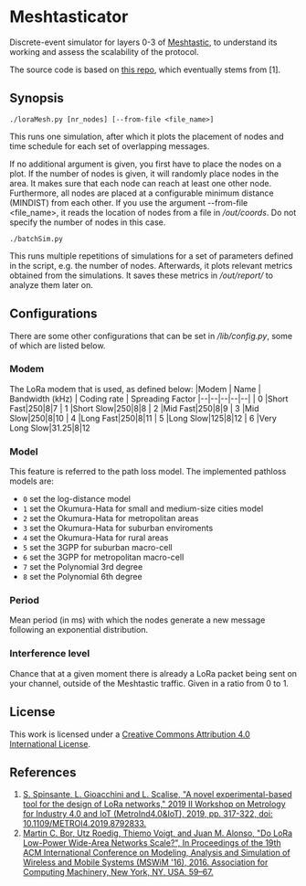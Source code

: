 # Meshtasticator
Discrete-event simulator for layers 0-3 of [Meshtastic](https://meshtastic.org/), to understand its working and assess the scalability of the protocol.

The source code is based on [this repo](https://github.com/lucagioacchini/lora-network-simulator), which eventually stems from [1].

## Synopsis
```./loraMesh.py [nr_nodes] [--from-file <file_name>]``` 

This runs one simulation, after which it plots the placement of nodes and time schedule for each set of overlapping messages.

If no additional argument is given, you first have to place the nodes on a plot. 
If the number of nodes is given, it will randomly place nodes in the area. It makes sure that each node can reach at least one other node. Furthermore, all nodes are placed at a configurable minimum distance (MINDIST) from each other. 
If you use the argument --from-file <file_name>, it reads the location of nodes from a file in */out/coords*. Do not specify the number of nodes in this case.

```./batchSim.py``` 

This runs multiple repetitions of simulations for a set of parameters defined in the script, e.g. the number of nodes. Afterwards, it plots relevant metrics obtained from the simulations. It saves these metrics in */out/report/* to analyze them later on.

## Configurations
There are some other configurations that can be set in */lib/config.py*, some of which are listed below.

### Modem
The LoRa modem that is used, as defined below:
|Modem  | Name | Bandwidth (kHz) | Coding rate | Spreading Factor
|--|--|--|--|--|
| 0 |Short Fast|250|8|7
| 1 |Short Slow|250|8|8
| 2 |Mid Fast|250|8|9
| 3 |Mid Slow|250|8|10
| 4 |Long Fast|250|8|11
| 5 |Long Slow|125|8|12
| 6 |Very Long Slow|31.25|8|12

### Model
This feature is referred to the path loss model. The implemented pathloss models are:
* ```0``` set the log-distance model  
* ```1``` set the Okumura-Hata for small and medium-size cities model  
* ```2``` set the Okumura-Hata for metropolitan areas  
* ```3``` set the Okumura-Hata for suburban enviroments  
* ```4``` set the Okumura-Hata for rural areas  
* ```5``` set the 3GPP for suburban macro-cell  
* ```6``` set the 3GPP for metropolitan macro-cell  
* ```7``` set the Polynomial 3rd degree 
* ```8``` set the Polynomial 6th degree 

### Period
Mean period (in ms) with which the nodes generate a new message following an exponential distribution. 

### Interference level 
Chance that at a given moment there is already a LoRa packet being sent on your channel, outside of the Meshtastic traffic. Given in a ratio from 0 to 1. 

## License
This work is licensed under a [Creative Commons Attribution 4.0 International License](https://creativecommons.org/licenses/by/4.0/). 

## References
1. [S. Spinsante, L. Gioacchini and L. Scalise, "A novel experimental-based tool for the design of LoRa networks," 2019 II Workshop on Metrology for Industry 4.0 and IoT (MetroInd4.0&IoT), 2019, pp. 317-322, doi: 10.1109/METROI4.2019.8792833.](https://ieeexplore.ieee.org/document/8792833)
2. [Martin C. Bor, Utz Roedig, Thiemo Voigt, and Juan M. Alonso, "Do LoRa Low-Power Wide-Area Networks Scale?", In Proceedings of the 19th ACM International Conference on Modeling, Analysis and Simulation of Wireless and Mobile Systems (MSWiM '16), 2016. Association for Computing Machinery, New York, NY, USA, 59–67.](https://doi.org/10.1145/2988287.2989163)

